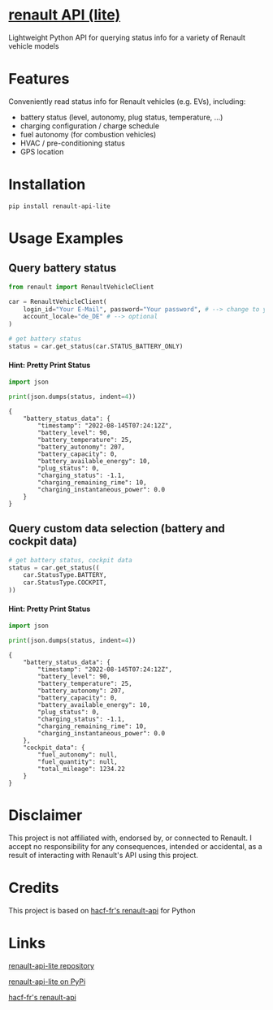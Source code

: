 # [renault API (lite)](https://github.com/bkogler/renault-api-lite)
Lightweight Python API for querying status info for a variety of Renault vehicle models

# Features
Conveniently read status info for Renault vehicles (e.g. EVs), including:

* battery status (level, autonomy, plug status, temperature, ...)
* charging configuration / charge schedule
* fuel autonomy (for combustion vehicles)
* HVAC / pre-conditioning status
* GPS location

# Installation
`pip install renault-api-lite`

# Usage Examples

## Query battery status
````python
from renault import RenaultVehicleClient

car = RenaultVehicleClient(
    login_id="Your E-Mail", password="Your password", # --> change to your credentials
    account_locale="de_DE" # --> optional
)

# get battery status
status = car.get_status(car.STATUS_BATTERY_ONLY)
````
#### Hint: Pretty Print Status
````python
import json

print(json.dumps(status, indent=4))
````
````
{
    "battery_status_data": {
        "timestamp": "2022-08-145T07:24:12Z",
        "battery_level": 90,
        "battery_temperature": 25,
        "battery_autonomy": 207,
        "battery_capacity": 0,
        "battery_available_energy": 10,
        "plug_status": 0,
        "charging_status": -1.1,
        "charging_remaining_rime": 10,
        "charging_instantaneous_power": 0.0
    }
}
````

## Query custom data selection (battery and cockpit data)
````python
# get battery status, cockpit data
status = car.get_status((
    car.StatusType.BATTERY,
    car.StatusType.COCKPIT,
))
````
#### Hint: Pretty Print Status
````python
import json

print(json.dumps(status, indent=4))
````
````
{
    "battery_status_data": {
        "timestamp": "2022-08-145T07:24:12Z",
        "battery_level": 90,
        "battery_temperature": 25,
        "battery_autonomy": 207,
        "battery_capacity": 0,
        "battery_available_energy": 10,
        "plug_status": 0,
        "charging_status": -1.1,
        "charging_remaining_rime": 10,
        "charging_instantaneous_power": 0.0
    },
    "cockpit_data": {
        "fuel_autonomy": null,
        "fuel_quantity": null,
        "total_mileage": 1234.22
    }
}
````

# Disclaimer
This project is not affiliated with, endorsed by, or connected to Renault. I accept no responsibility for any consequences, intended or accidental, as a result of interacting with Renault's API using this project.

# Credits
This project is based on [hacf-fr's renault-api](https://github.com/hacf-fr/renault-api) for Python

# Links
[renault-api-lite repository](https://github.com/bkogler/renault-api-lite)

[renault-api-lite on PyPi](https://pypi.org/project/renault-api-lite/)

[hacf-fr's renault-api](https://github.com/hacf-fr/renault-api) 

